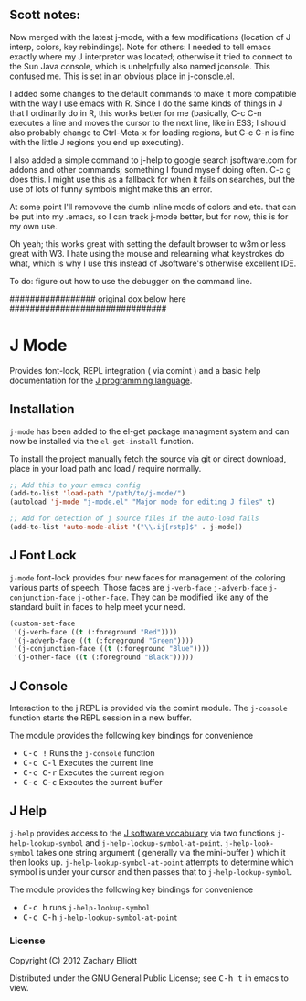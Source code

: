 ## Scott notes:
Now merged with the latest j-mode, with a few modifications
(location of J interp, colors, key rebindings). Note for 
others: I needed to tell emacs exactly where  my J 
interpretor was located; otherwise it tried to connect to 
the Sun Java console, which is unhelpfully also named 
jconsole. This confused me. This is set in an 
obvious place in j-console.el.

I added some changes to the default commands to make it more 
compatible with the way I use emacs with R. Since I do the 
same kinds of things in J that I ordinarily do in R, this works
better for me (basically, C-c C-n executes a line and moves
the cursor to the next line, like in ESS; I should also 
probably change to Ctrl-Meta-x for loading regions, but C-c 
C-n is fine with the little J regions you end up executing). 

I also added a simple command to j-help to google search 
jsoftware.com for addons and other commands; something I found
myself doing often. C-c g does this. I might use this as a 
fallback for when it fails on searches, but the use of lots 
of funny symbols might make this an error.

At some point I'll removove the dumb inline mods of colors and
etc. that can be put into my .emacs, so I can track j-mode better,
but for now, this is for my own use.

Oh yeah; this works great with setting the default browser to
w3m or less great with W3. I hate using the mouse and 
relearning what keystrokes do what, which is why I use this 
instead of Jsoftware's otherwise excellent IDE.

To do: figure out how to use the debugger on the command line.

################# original dox below here ###############################
# J Mode

Provides font-lock, REPL integration ( via comint ) and a basic help
documentation for the [J programming language](http://www.jsoftware.com).

## Installation

`j-mode` has been added to the el-get package managment system and can now
be installed via the `el-get-install` function.

To install the project manually fetch the source via git or direct download, 
place in your load path and load / require normally.

```lisp
;; Add this to your emacs config
(add-to-list 'load-path "/path/to/j-mode/")
(autoload 'j-mode "j-mode.el" "Major mode for editing J files" t)

;; Add for detection of j source files if the auto-load fails
(add-to-list 'auto-mode-alist '("\\.ij[rstp]$" . j-mode))
```

## J Font Lock

`j-mode` font-lock provides four new faces for management of the coloring
various parts of speech. Those faces are `j-verb-face` `j-adverb-face`
`j-conjunction-face` `j-other-face`. They can be modified like any of the
standard built in faces to help meet your need.

```lisp
(custom-set-face
 '(j-verb-face ((t (:foreground "Red"))))
 '(j-adverb-face ((t (:foreground "Green"))))
 '(j-conjunction-face ((t (:foreground "Blue"))))
 '(j-other-face ((t (:foreground "Black")))))
```

## J Console

Interaction to the j REPL is provided via the comint module. The `j-console`
function starts the REPL session in a new buffer.

The module provides the following key bindings for convenience

* <kbd>C-c !</kbd> Runs the `j-console` function
* <kbd>C-c C-l</kbd> Executes the current line
* <kbd>C-c C-r</kbd> Executes the current region
* <kbd>C-c C-c</kbd> Executes the current buffer

## J Help

`j-help` provides access to the
[J software vocabulary](http://www.jsoftware.com/help/dictionary/vocabul.htm)
via two functions `j-help-lookup-symbol` and
`j-help-lookup-symbol-at-point`. `j-help-look-symbol` takes one string argument
( generally via the mini-buffer ) which it then looks up.
`j-help-lookup-symbol-at-point` attempts to determine which symbol is under your
cursor and then passes that to `j-help-lookup-symbol`.

The module provides the following key bindings for convenience

* <kbd>C-c h</kbd> runs `j-help-lookup-symbol`
* <kbd>C-c C-h</kbd> `j-help-lookup-symbol-at-point`

### License

Copyright (C) 2012 Zachary Elliott

Distributed under the GNU General Public License; see <kbd>C-h t</kbd> in emacs
to view.
